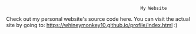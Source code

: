                                                        My Website
                                                                 
Check out my personal website's source code here. You can visit the actual site by going to: https://whineymonkey10.github.io/profile/index.html :)

